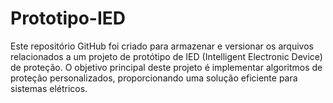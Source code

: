 # Prototipo-IED
Este repositório GitHub foi criado para armazenar e versionar os arquivos relacionados a um projeto de protótipo de IED (Intelligent Electronic Device) de proteção. O objetivo principal deste projeto é implementar algoritmos de proteção personalizados, proporcionando uma solução eficiente para sistemas elétricos.
